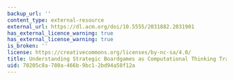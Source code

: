 ```yaml
---
backup_url: ''
content_type: external-resource
external_url: https://dl.acm.org/doi/10.5555/2031882.2031901
has_external_licence_warning: true
has_external_license_warning: true
is_broken: ''
license: https://creativecommons.org/licenses/by-nc-sa/4.0/
title: Understanding Strategic Boardgames as Computational Thinking Training Machines
uid: 70205c8a-780a-466b-9bc1-2bd94a58f12a
---
```

